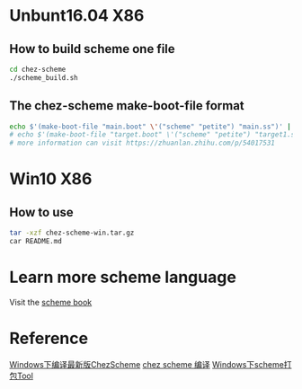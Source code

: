 # Unbunt16.04 X86
## How to build scheme one file
```bash
cd chez-scheme
./scheme_build.sh
```

## The chez-scheme make-boot-file format
```bash
echo $'(make-boot-file "main.boot" \'("scheme" "petite") "main.ss")' | scheme -q
# echo $'(make-boot-file "target.boot" \'("scheme" "petite") "target1.ss" "target2.ss" target3.ss")' | scheme -q
# more information can visit https://zhuanlan.zhihu.com/p/54017531
```

# Win10 X86

## How to use 

```bash
tar -xzf chez-scheme-win.tar.gz
car README.md
```

# Learn more scheme language
Visit the [scheme book](https://www.scheme.com/tspl4/)

# Reference

[Windows下编译最新版ChezScheme](https://www.cnblogs.com/bluedoctor/p/11887867.html)
[chez scheme 编译](https://zhuanlan.zhihu.com/p/54017531)
[Windows下scheme打包Tool](https://github.com/DeYangLiu/chez-exe/releases/tag/compile-chez-program-bin-for-windows-v1.0)
